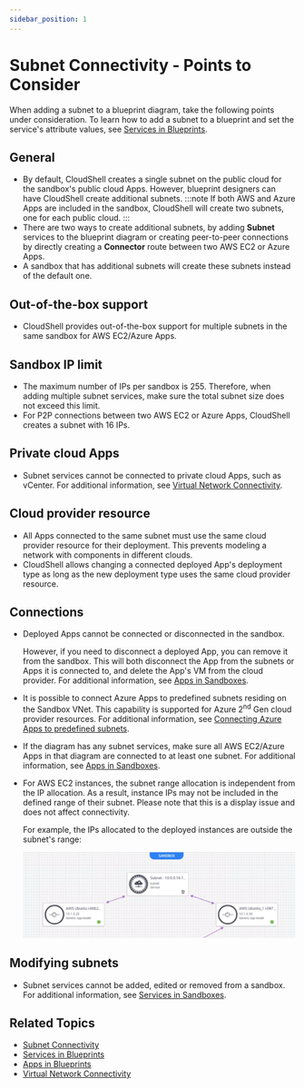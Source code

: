 ```yaml
---
sidebar_position: 1
---
```


# Subnet Connectivity - Points to Consider

When adding a subnet to a blueprint diagram, take the following points under consideration. To learn how to add a subnet to a blueprint and set the service's attribute values, see [Services in Blueprints](../../../../../portal/blueprints/creating-blueprints/services.md).

## General

- By default, CloudShell creates a single subnet on the public cloud for the sandbox's public cloud Apps. However, blueprint designers can have CloudShell create additional subnets.
    :::note
    If both AWS and Azure Apps are included in the sandbox, CloudShell will create two subnets, one for each public cloud.
    :::
- There are two ways to create additional subnets, by adding **Subnet** services to the blueprint diagram or creating peer-to-peer connections by directly creating a **Connector** route between two AWS EC2 or Azure Apps.
- A sandbox that has additional subnets will create these subnets instead of the default one.

## Out-of-the-box support

- CloudShell provides out-of-the-box support for multiple subnets in the same sandbox for AWS EC2/Azure Apps.

## Sandbox IP limit

- The maximum number of IPs per sandbox is 255. Therefore, when adding multiple subnet services, make sure the total subnet size does not exceed this limit.
- For P2P connections between two AWS EC2 or Azure Apps, CloudShell creates a subnet with 16 IPs.

## Private cloud Apps

- Subnet services cannot be connected to private cloud Apps, such as vCenter. For additional information, see [Virtual Network Connectivity](../../../../../portal/sandboxes/sandbox-workspace/add-connectivity/add-virtual-network/index.md).

## Cloud provider resource

- All Apps connected to the same subnet must use the same cloud provider resource for their deployment. This prevents modeling a network with components in different clouds.
- CloudShell allows changing a connected deployed App's deployment type as long as the new deployment type uses the same cloud provider resource.

## Connections

- Deployed Apps cannot be connected or disconnected in the sandbox.
    
    However, if you need to disconnect a deployed App, you can remove it from the sandbox. This will both disconnect the App from the subnets or Apps it is connected to, and delete the App's VM from the cloud provider. For additional information, see [Apps in Sandboxes](https://help.quali.com/Online%20Help/0.0/Portal/Content/CSP/LAB-MNG/App-Actns/Sndbx-Use-Apps.htm).
    
- It is possible to connect Azure Apps to predefined subnets residing on the Sandbox VNet. This capability is supported for Azure 2<sup>nd</sup> Gen cloud provider resources. For additional information, see [Connecting Azure Apps to predefined subnets](../../../../../portal/sandboxes/sandbox-workspace/connect-resources-and-apps.md#connecting-azure-apps-to-predefined-subnets).
- If the diagram has any subnet services, make sure all AWS EC2/Azure Apps in that diagram are connected to at least one subnet. For additional information, see [Apps in Sandboxes](https://help.quali.com/Online%20Help/0.0/Portal/Content/CSP/LAB-MNG/App-Actns/Sndbx-Use-Apps.htm).
- For AWS EC2 instances, the subnet range allocation is independent from the IP allocation. As a result, instance IPs may not be included in the defined range of their subnet. Please note that this is a display issue and does not affect connectivity.
    
    For example, the IPs allocated to the deployed instances are outside the subnet's range:
    
    ![](/Images/Admin-Guide/Inventory-Operations/AWSSubnetConnectivity.png)
    

## Modifying subnets

- Subnet services cannot be added, edited or removed from a sandbox. For additional information, see [Services in Sandboxes](../../../../../portal/sandboxes/sandbox-workspace/services.md).

## Related Topics

- [Subnet Connectivity](./index.md)
- [Services in Blueprints](../../../../../portal/blueprints/creating-blueprints/services.md)
- [Apps in Blueprints](https://help.quali.com/Online%20Help/0.0/Portal/Content/CSP/LAB-MNG/App-Actns/Blprnt-Use-Apps.htm)
- [Virtual Network Connectivity](../../../../../portal/sandboxes/sandbox-workspace/add-connectivity/add-virtual-network/index.md)
